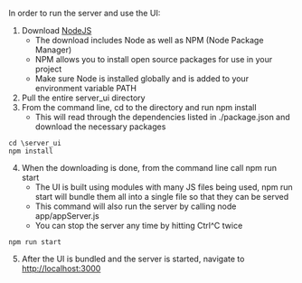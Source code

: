 In order to run the server and use the UI:


1. Download [NodeJS](https://nodejs.org/en/)
    - The download includes Node as well as NPM (Node Package Manager)
    - NPM allows you to install open source packages for use in your project
    - Make sure Node is installed globally and is added to your environment variable PATH
2. Pull the entire server_ui directory
3. From the command line, cd to the directory and run npm install
    - This will read through the dependencies listed in ./package.json and download the necessary packages

```
cd \server_ui
npm install
```

4. When the downloading is done, from the command line call npm run start
    - The UI is built using modules with many JS files being used, npm run start will bundle them all into a single file so that they can be served
    - This command will also run the server by calling node app/appServer.js
    - You can stop the server any time by hitting Ctrl^C twice

```npm run start```

5. After the UI is bundled and the server is started, navigate to [http://localhost:3000](http://localhost:3000)
